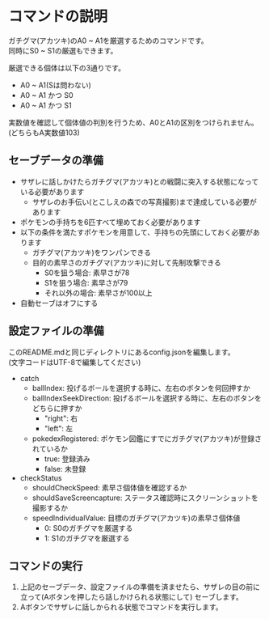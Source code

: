 # コマンドの説明

ガチグマ(アカツキ)のA0 ~ A1を厳選するためのコマンドです。  
同時にS0 ~ S1の厳選もできます。

厳選できる個体は以下の3通りです。

- A0 ~ A1(Sは問わない)
- A0 ~ A1 かつ S0
- A0 ~ A1 かつ S1

実数値を確認して個体値の判別を行うため、A0とA1の区別をつけられません。(どちらもA実数値103)

## セーブデータの準備

- サザレに話しかけたらガチグマ(アカツキ)との戦闘に突入する状態になっている必要があります
    - サザレのお手伝い(とこしえの森での写真撮影)まで達成している必要があります
- ポケモンの手持ちを6匹すべて埋めておく必要があります
- 以下の条件を満たすポケモンを用意して、手持ちの先頭にしておく必要があります
    - ガチグマ(アカツキ)をワンパンできる
    - 目的の素早さのガチグマ(アカツキ)に対して先制攻撃できる
        - S0を狙う場合: 素早さが78
        - S1を狙う場合: 素早さが79
        - それ以外の場合: 素早さが100以上
- 自動セーブはオフにする

## 設定ファイルの準備

このREADME.mdと同じディレクトリにあるconfig.jsonを編集します。  
(文字コードはUTF-8で編集してください)

- catch
    - ballIndex: 投げるボールを選択する時に、左右のボタンを何回押すか
    - ballIndexSeekDirection: 投げるボールを選択する時に、左右のボタンをどちらに押すか
        - "right": 右
        - "left": 左
    - pokedexRegistered: ポケモン図鑑にすでにガチグマ(アカツキ)が登録されているか
        - true: 登録済み
        - false: 未登録
- checkStatus
    - shouldCheckSpeed: 素早さ個体値を確認するか
    - shouldSaveScreencapture: ステータス確認時にスクリーンショットを撮影するか
    - speedIndividualValue: 目標のガチグマ(アカツキ)の素早さ個体値
        - 0: S0のガチグマを厳選する
        - 1: S1のガチグマを厳選する

## コマンドの実行

1. 上記のセーブデータ、設定ファイルの準備を済ませたら、サザレの目の前に立って(Aボタンを押したら話しかけられる状態にして)
   セーブします。
2. Aボタンでサザレに話しかられる状態でコマンドを実行します。
